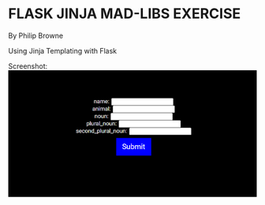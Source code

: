# FLASK JINJA MAD-LIBS EXERCISE

By Philip Browne

Using Jinja Templating with Flask

Screenshot:
![](https://github.com/philipbrowne/Mad-Libs/blob/main/screenshot.png?raw=true)

